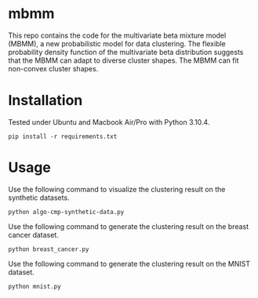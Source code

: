 # mbmm

This repo contains the code for the multivariate beta mixture model (MBMM), a new probabilistic model for data clustering.  The flexible probability density function of the multivariate beta distribution suggests that the MBMM can adapt to diverse cluster shapes.  The MBMM can fit non-convex cluster shapes.

# Installation

Tested under Ubuntu and Macbook Air/Pro with Python 3.10.4.

```
pip install -r requirements.txt
```

# Usage

Use the following command to visualize the clustering result on the synthetic datasets.
```
python algo-cmp-synthetic-data.py
```

Use the following command to generate the clustering result on the breast cancer dataset.
```
python breast_cancer.py
```

Use the following command to generate the clustering result on the MNIST dataset.
```
python mnist.py
```
